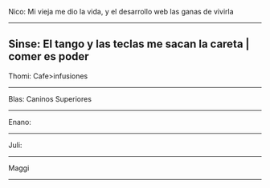 Nico:
Mi vieja me dio la vida, y el desarrollo web las ganas de vivirla

-------------

Sinse:
El tango y las teclas me sacan la careta | comer es poder
-------------

Thomi: Cafe>infusiones

-------------

Blas: Caninos Superiores

-------------

Enano: 

-------------

Juli:

-------------

Maggi

-------------


